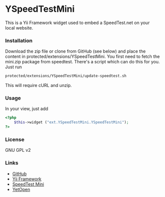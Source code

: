 YSpeedTestMini
==============

This is a Yii Framework widget used to embed a SpeedTest.net on your local website.

### Installation
Download the zip file or clone from GitHub (see below) and place the content in protected/extensions/YSpeedTestMini.
You first need to fetch the mini.zip package from speedtest. There's a script which can do this for you. Just run
```bash
protected/extensions/YSpeedTestMini/update-speedtest.sh
```
This will require cURL and unzip.

### Usage
In your view, just add
```php
<?php 
    $this->widget ("ext.YSpeedTestMini.YSpeedTestMini"); 
?>  
```

### License
GNU GPL v2

### Links
 * [GitHub](https://github.com/YetOpen/yspeedtestmini)
 * [Yii Framework](http://www.yiiframework.com/extension/yspeedtestmini/)
 * [SpeedTest Mini](http://www.speedtest.net/mini.php)
 * [YetOpen](http://www.yetopen.it)
